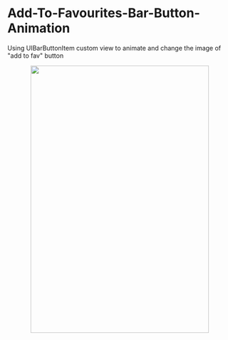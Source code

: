 # Add-To-Favourites-Bar-Button-Animation
Using UIBarButtonItem custom view to animate and change the image of "add to fav" button

<p align="center">
<img src="https://media.giphy.com/media/3ohjV2JNaBnkggu9q0/giphy.gif" width="400" height="600" />
</p>